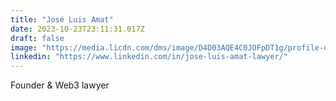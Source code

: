 ```yaml
---
title: "José Luis Amat"
date: 2023-10-23T23:11:31.017Z
draft: false
image: "https://media.licdn.com/dms/image/D4D03AQE4C0JOFpDT1g/profile-displayphoto-shrink_100_100/0/1696341557971?e=1703721600&v=beta&t=CjsUliuw0ptIQbR_cZWm0wOj6GXbASenMOWGkAqtugA"
linkedin: "https://www.linkedin.com/in/jose-luis-amat-lawyer/"
---
```

Founder & Web3 lawyer
